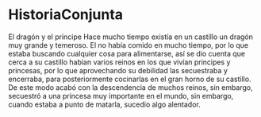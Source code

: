 # HistoriaConjunta
El dragón y el principe
Hace mucho tiempo existía en un castillo un dragón muy grande y temeroso. El 
 no había comido en mucho tiempo, por lo que estaba buscando cualquier cosa 
 para alimentarse, así se dio cuenta que cerca a su castillo habían varios
 reinos en los que vivían principes y princesas, por lo que aprovechando su
 debilidad las secuestraba y encerraba, para posteriormente cocinarlas en 
 el gran horno de su castillo. De este modo acabó con la descendencia de 
 muchos reinos, sin embargo, secuestró a una princesa muy importante en el mundo,
 sin embargo, cuando estaba a punto de matarla, sucedio algo alentador.